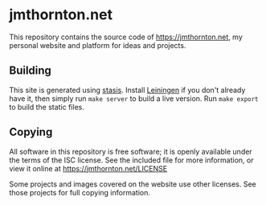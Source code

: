 # jmthornton.net

This repository contains the source code of <https://jmthornton.net>, my personal website and
platform for ideas and projects.

## Building

This site is generated using [stasis](https://github.com/magnars/stasis). Install
[Leiningen](https://leiningen.org/) if you don't already have it, then simply run `make server` to
build a live version. Run `make export` to build the static files.

## Copying

All software in this repository is free software; it is openly available under the terms of the ISC
license. See the included <LICENSE> file for more information, or view it online at
<https://jmthornton.net/LICENSE>

Some projects and images covered on the website use other licenses. See those projects for full
copying information.

